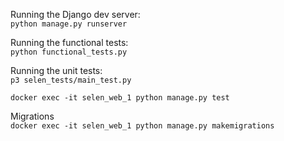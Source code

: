 Running the Django dev server:<br/>
```python manage.py runserver```

Running the functional tests:<br/>
```python functional_tests.py```

Running the unit tests:<br/>
```p3 selen_tests/main_test.py```<br/>

```docker exec -it selen_web_1 python manage.py test```

Migrations<br/>
```docker exec -it selen_web_1 python manage.py makemigrations```